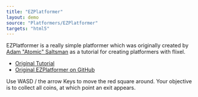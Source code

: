 ```yaml
---
title: "EZPlatformer"
layout: demo
source: "Platformers/EZPlatformer"
targets: "html5"
---
```


EZPlatformer is a really simple platformer which was originally created by [Adam "Atomic" Saltsman](https://twitter.com/adamatomic) as a tutorial for creating platformers with flixel.

- [Original Tutorial](http://goo.gl/oOo0pX)
- [Original EZPlatformer on GitHub](https://github.com/AdamAtomic/EZPlatformer)

Use WASD / the arrow Keys to move the red square around. Your objective is to collect all coins, at which point an exit appears.
